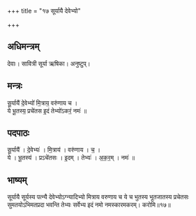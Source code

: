 +++
title = "१७ सूर्यायै देवेभ्यो"

+++
## अधिमन्त्रम्
देवाः। सावित्री सूर्या ऋषिका। अनुष्टुप्।

## मन्त्रः
सू॒र्यायै॑ दे॒वेभ्यो॑ मि॒त्राय॒ वरु॑णाय च ।  
ये भू॒तस्य॒ प्रचे॑तस इ॒दं तेभ्यो॑ऽकरं॒ नमः॑ ॥

## पदपाठः
सू॒र्यायै॑ । दे॒वेभ्यः॑ । मि॒त्राय॑ । वरु॑णाय । च॒ ।  
ये । भू॒तस्य॑ । प्रऽचे॑तसः । इ॒दम् । तेभ्यः॑ । अ॒क॒र॒म् । नमः॑ ॥

## भाष्यम्
सूर्यायै सूर्यस्य पत्न्यै देवेभ्योऽग्न्यादिभ्यो मित्राय वरुणाय च ये च भुतस्य भूतजातस्य प्रचेतसः सुमतयोऽभिमतप्रदा भवन्ति तेभ्यः सर्वेभ्य इदं नमो नमस्कारमकरम्। करोमि॥१७॥
